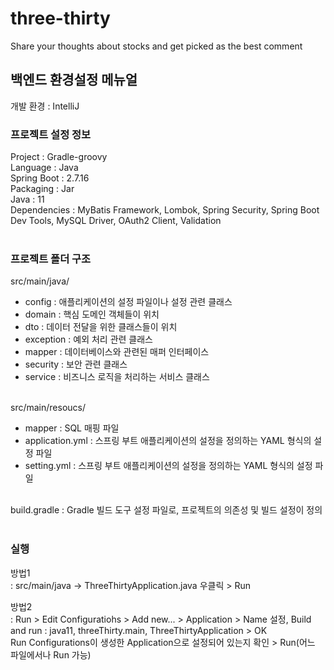 # three-thirty
Share your thoughts about stocks and get picked as the best comment

## 백엔드 환경설정 메뉴얼

개발 환경 : IntelliJ

### 프로젝트 설정 정보
Project : Gradle-groovy<br>
Language : Java<br>
Spring Boot : 2.7.16<br>
Packaging : Jar<br>
Java : 11<br>
Dependencies : MyBatis Framework, Lombok, Spring Security, Spring Boot Dev Tools, MySQL Driver, OAuth2 Client, Validation<br><br>

<!-- JWT관련 설정, DB 설정 추후 추가 -->
### 프로젝트 폴더 구조
src/main/java/<br>
- config : 애플리케이션의 설정 파일이나 설정 관련 클래스<br>
- domain :  핵심 도메인 객체들이 위치<br>
- dto :  데이터 전달을 위한 클래스들이 위치<br>
- exception : 예외 처리 관련 클래스<br>
- mapper : 데이터베이스와 관련된 매퍼 인터페이스<br>
- security : 보안 관련 클래스<br>
- service : 비즈니스 로직을 처리하는 서비스 클래스<br><br>

src/main/resoucs/<br>
- mapper :  SQL 매핑 파일<br>
- application.yml : 스프링 부트 애플리케이션의 설정을 정의하는 YAML 형식의 설정 파일<br>
- setting.yml : 스프링 부트 애플리케이션의 설정을 정의하는 YAML 형식의 설정 파일<br><br>

build.gradle : Gradle 빌드 도구 설정 파일로, 프로젝트의 의존성 및 빌드 설정이 정의<br><br>


### 실행
방법1<br> 
: src/main/java -> ThreeThirtyApplication.java 우클릭 > Run<br>

방법2<br>
: Run > Edit Configuratiohs > Add new... > Application > Name 설정, Build and run : java11, threeThirty.main, ThreeThirtyApplication > OK<br>
Run Configurations이 생성한 Application으로 설정되어 있는지 확인 > Run(어느 파일에서나 Run 가능)